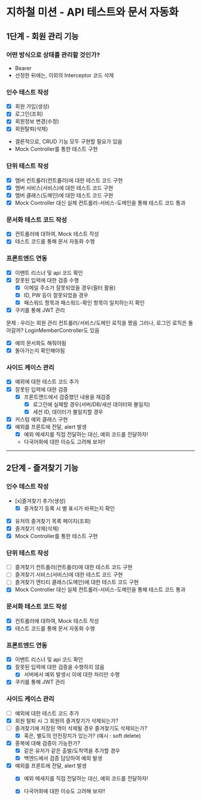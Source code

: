 # 지하철 미션 - API 테스트와 문서 자동화

## **1단계 - 회원 관리 기능**

### **어떤 방식으로 상태를 관리할 것인가?**

- Bearer
- 선정한 뒤에는, 이외의 Interceptor 코드 삭제

### **인수 테스트 작성**

- [x] 회원 가입(생성)
- [x] 로그인(조회)
- [x] 회원정보 변경(수정)
- [x] 회원탈퇴(삭제)
- 결론적으로, CRUD 기능 모두 구현할 필요가 있음
- Mock Controller를 통한 테스트 구현

### **단위 테스트 작성**

- [x] 멤버 컨트롤러(컨트롤러)에 대한 테스트 코드 구현
- [x] 멤버 서비스(서비스)에 대한 테스트 코드 구현
- [x] 멤버 클래스(도메인)에 대한 테스트 코드 구현
- [x] Mock Controller 대신 실제 컨트롤러-서비스-도메인을 통해 테스트 코드 통과

### **문서화 테스트 코드 작성**

- [x] 컨트롤러에 대하여, Mock 테스트 작성
- [x] 테스트 코드를 통해 문서 자동화 수행

### **프론트엔드 연동**

- [x] 이벤트 리스너 및 api 코드 확인
- [x] 잘못된 입력에 대한 검증 수행
    - [x] 이메일 주소가 잘못되었을 경우(필터 활용)
    - [x] ID, PW 등이 잘못되었을 경우
    - [x] 패스워드 항목과 패스워드-확인 항목이 일치하는지 확인
- [x] 쿠키를 통해 JWT 관리

문제 : 우리는 회원 관리 컨트롤러/서비스/도메인 로직을 짰음
그러나, 로그인 로직은 돌아갈까?
LoginMemberController도 있음
 - [x] 예의 문서화도 해줘야됨
 - [x] 돌아가는지 확인해야됨

### **사이드 케이스 관리**

- [x] 예외에 대한 테스트 코드 추가
- [x] 잘못된 입력에 대한 검증
    - [x] 프론트엔드에서 검증했던 내용을 재검증
        - [x] 로그인에 실패할 경우(서버/DB/세션 데이터와 불일치)
        - [x] 세션 ID, 데이터가 불일치할 경우

- [x] 커스텀 예외 클래스 구현
- [x] 예외를 프론트에 전달, alert 발생
    - [x] 예외 메세지를 직접 전달하는 대신, 예외 코드를 전달하자!
    - 다국어화에 대한 이슈도 고려해 보자!!

---

## **2단계 - 즐겨찾기 기능**

### **인수 테스트 작성**

- [x]즐겨찾기 추가(생성)
    - [x] 즐겨찾기 등록 시 별 표시가 바뀌는지 확인
- [x] 유저의 즐겨찾기 목록 페이지(조회)
- [x] 즐겨찾기 삭제(삭제)
- [x] Mock Controller를 통한 테스트 구현

### **단위 테스트 작성**

- [ ] 즐겨찾기 컨트롤러(컨트롤러)에 대한 테스트 코드 구현
- [ ] 즐겨찾기 서비스(서비스)에 대한 테스트 코드 구현
- [ ] 즐겨찾기 엔티티 클래스(도메인)에 대한 테스트 코드 구현
- [x] Mock Controller 대신 실제 컨트롤러-서비스-도메인을 통해 테스트 코드 통과

### **문서화 테스트 코드 작성**

- [x] 컨트롤러에 대하여, Mock 테스트 작성
- [x] 테스트 코드를 통해 문서 자동화 수행

### **프론트엔드 연동**

- [x] 이벤트 리스너 및 api 코드 확인
- [x] 잘못된 입력에 대한 검증을 수행하지 않음
    - [x] 서버에서 예외 발생시 이에 대한 처리만 수행
- [x] 쿠키를 통해 JWT 관리

### **사이드 케이스 관리**

- [ ] 예외에 대한 테스트 코드 추가
- [x] 회원 탈퇴 시 그 회원의 즐겨찾기가 삭제되는가?
- [ ] 즐겨찾기에 저장된 역이 삭제될 경우 즐겨찾기도 삭제되는가?
    - [x] 혹은, 별도의 안전장치가 있는가? (예시 : soft delete)
- [x] 중복에 대해 검증이 가능한가?
    - [x] 같은 유저가 같은 출발/도착역을 추가할 경우
    - [x] 백엔드에서 검증 담당하여 예외 발생
- [x] 예외를 프론트에 전달, alert 발생
    - [x] 예외 메세지를 직접 전달하는 대신, 예외 코드를 전달하자!
    - [x] 다국어화에 대한 이슈도 고려해 보자!!
   